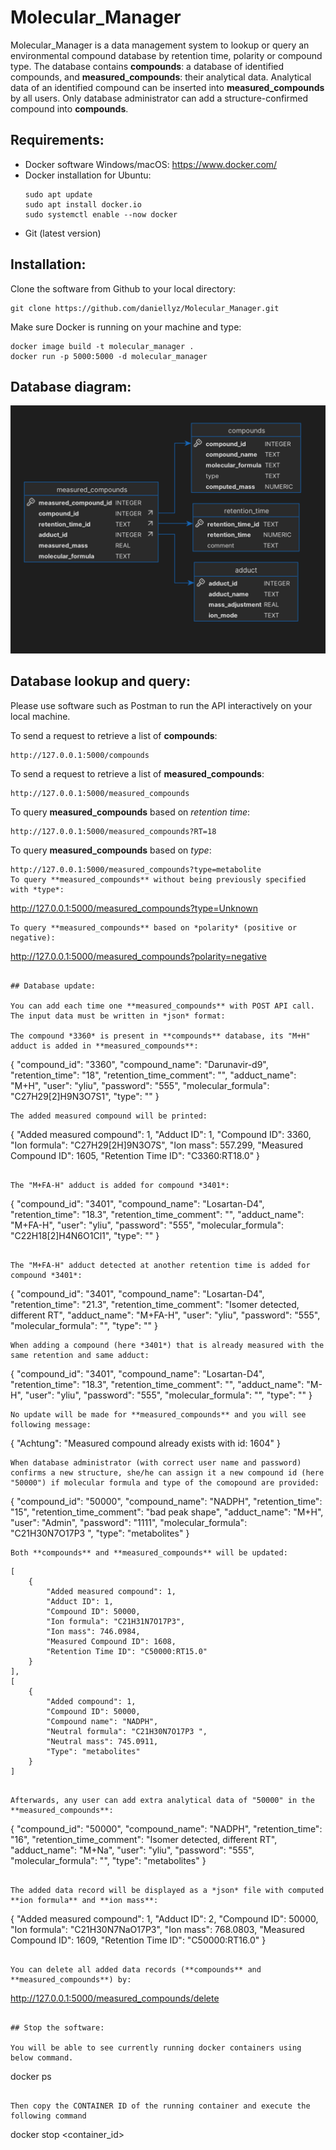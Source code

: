 # Molecular_Manager

Molecular_Manager is a data management system to lookup or query an environmental compound database by retention time, polarity or compound type. The database contains **compounds**: a database of identified compounds, and **measured_compounds**: their analytical data. Analytical data of an identified compound can be inserted into **measured_compounds** by all users. Only database administrator can add a structure-confirmed compound into **compounds**.

## Requirements:

* Docker software Windows/macOS: https://www.docker.com/
* Docker installation for Ubuntu:
  ```
  sudo apt update
  sudo apt install docker.io
  sudo systemctl enable --now docker
  ```
* Git (latest version)
  
## Installation:

Clone the software from Github to your local directory:
```
git clone https://github.com/daniellyz/Molecular_Manager.git
```

Make sure Docker is running on your machine and type:

```
docker image build -t molecular_manager .
docker run -p 5000:5000 -d molecular_manager
```

## Database diagram:

![alt text](https://github.com/daniellyz/MergeION2/blob/master/inst/diagram.png "Diagram")

## Database lookup and query:

Please use software such as Postman to run the API interactively on your local machine.

To send a request to retrieve a list of **compounds**:
```
http://127.0.0.1:5000/compounds
```
To send a request to retrieve a list of **measured_compounds**:
```
http://127.0.0.1:5000/measured_compounds
```
To query **measured_compounds** based on *retention time*:
```
http://127.0.0.1:5000/measured_compounds?RT=18
```
To query **measured_compounds** based on *type*:
```
http://127.0.0.1:5000/measured_compounds?type=metabolite
To query **measured_compounds** without being previously specified with *type*:
```
http://127.0.0.1:5000/measured_compounds?type=Unknown
```
To query **measured_compounds** based on *polarity* (positive or negative):
```
http://127.0.0.1:5000/measured_compounds?polarity=negative
```

## Database update:

You can add each time one **measured_compounds** with POST API call. The input data must be written in *json* format: 

The compound *3360* is present in **compounds** database, its "M+H" adduct is added in **measured_compounds**: 
```
{
     "compound_id": "3360",
     "compound_name": "Darunavir-d9",
     "retention_time": "18",
     "retention_time_comment": "",
     "adduct_name": "M+H",
     "user": "yliu",
     "password": "555",
     "molecular_formula": "C27H29[2]H9N3O7S1",
     "type": ""
}
```
The added measured compound will be printed:
```
{
        "Added measured compound": 1,
        "Adduct ID": 1,
        "Compound ID": 3360,
        "Ion formula": "C27H29[2H]9N3O7S",
        "Ion mass": 557.299,
        "Measured Compound ID": 1605,
        "Retention Time ID": "C3360:RT18.0"
}
```

The "M+FA-H" adduct is added for compound *3401*: 

```
{
      "compound_id": "3401",
      "compound_name": "Losartan-D4",
      "retention_time": "18.3",
      "retention_time_comment": "",
      "adduct_name": "M+FA-H",
      "user": "yliu",
      "password": "555",
      "molecular_formula": "C22H18[2]H4N6O1Cl1",
      "type": ""
}
```

The "M+FA-H" adduct detected at another retention time is added for compound *3401*: 

```
{
      "compound_id": "3401",
      "compound_name": "Losartan-D4",
      "retention_time": "21.3",
      "retention_time_comment": "Isomer detected, different RT",
      "adduct_name": "M+FA-H",
      "user": "yliu",
      "password": "555",
      "molecular_formula": "",
      "type": ""
}
```
When adding a compound (here *3401*) that is already measured with the same retention and same adduct:
```
{
      "compound_id": "3401",
      "compound_name": "Losartan-D4",
      "retention_time": "18.3",
      "retention_time_comment": "",
      "adduct_name": "M-H",
      "user": "yliu",
      "password": "555",
      "molecular_formula": "",
      "type": ""
}
```
No update will be made for **measured_compounds** and you will see following message:
```
{
    "Achtung": "Measured compound already exists with id: 1604"
}
```
When database administrator (with correct user name and password) confirms a new structure, she/he can assign it a new compound id (here "50000") if molecular formula and type of the comopound are provided:
```
{
     "compound_id": "50000",
     "compound_name": "NADPH",
     "retention_time": "15",
     "retention_time_comment": "bad peak shape",
     "adduct_name": "M+H",
     "user": "Admin",
     "password": "1111",
     "molecular_formula": "C21H30N7O17P3 ",
     "type": "metabolites"
}
```
Both **compounds** and **measured_compounds** will be updated:

```
    [
        {
            "Added measured compound": 1,
            "Adduct ID": 1,
            "Compound ID": 50000,
            "Ion formula": "C21H31N7O17P3",
            "Ion mass": 746.0984,
            "Measured Compound ID": 1608,
            "Retention Time ID": "C50000:RT15.0"
        }
    ],
    [
        {
            "Added compound": 1,
            "Compound ID": 50000,
            "Compound name": "NADPH",
            "Neutral formula": "C21H30N7O17P3 ",
            "Neutral mass": 745.0911,
            "Type": "metabolites"
        }
    ]
```

Afterwards, any user can add extra analytical data of "50000" in the **measured_compounds**:
```
{
      "compound_id": "50000",
      "compound_name": "NADPH",
      "retention_time": "16",
      "retention_time_comment": "Isomer detected, different RT",
      "adduct_name": "M+Na",
      "user": "yliu",
      "password": "555",
      "molecular_formula": "",
      "type": "metabolites"
}
```

The added data record will be displayed as a *json* file with computed **ion formula** and **ion mass**:

```
{
        "Added measured compound": 1,
        "Adduct ID": 2,
        "Compound ID": 50000,
        "Ion formula": "C21H30N7NaO17P3",
        "Ion mass": 768.0803,
        "Measured Compound ID": 1609,
        "Retention Time ID": "C50000:RT16.0"
}
```

You can delete all added data records (**compounds** and **measured_compounds**) by:
```
http://127.0.0.1:5000/measured_compounds/delete
```

## Stop the software:

You will be able to see currently running docker containers using below command.

```
docker ps
```

Then copy the CONTAINER ID of the running container and execute the following command

```
docker stop <container_id>
```

